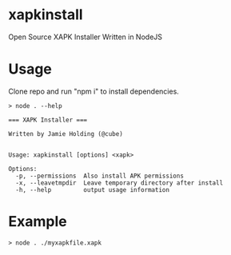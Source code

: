 # xapkinstall
Open Source XAPK Installer Written in NodeJS

# Usage

Clone repo and run "npm i" to install dependencies.

```
> node . --help

=== XAPK Installer ===

Written by Jamie Holding (@cube)


Usage: xapkinstall [options] <xapk>

Options:
  -p, --permissions  Also install APK permissions
  -x, --leavetmpdir  Leave temporary directory after install
  -h, --help         output usage information

```

# Example

```
> node . ./myxapkfile.xapk
```
